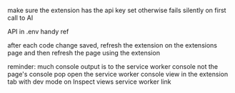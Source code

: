 make sure the extension has the api key set otherwise fails silently on first call to AI

API in .env handy ref

after each code change saved, refresh the extension on the extensions page and then refresh the page using the extension

reminder: 
much console output is to the service worker console not the page's console
pop open the service worker console view in the extension tab with dev mode on
Inspect views service worker link